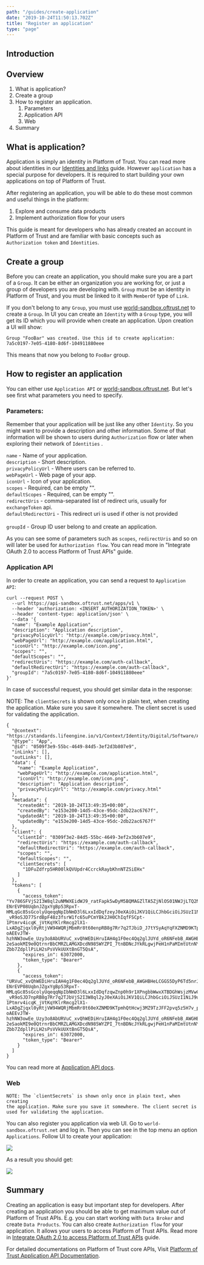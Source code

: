 ```yaml
---
path: "/guides/create-application"
date: "2019-10-24T11:50:13.702Z"
title: "Register an application"
type: "page"
---
```


## Introduction 

## Overview

1. What is application? 
2. Create a group
3. How to register an application.
   1. Parameters 
   2. Application API 
   3. Web 
4. Summary


## What is application?

Application is simply an identity in Platform of Trust. You can read more about identities in our [Identities and links](/guides/identities-and-links) guide. However `application` has a special purpose for developers. It is required to start building your own applications on top of Platform of Trust. 

After registering an application, you will be able to do these most common and useful things in the platform:

1) Explore and consume data products
2) Implement authorization flow for your users 

This guide is meant for developers who has already created an account in Platform of Trust and are familiar with basic concepts such as `Authorization token` and `Identities`. 

## Create a group

Before you can create an application, you should make sure you are a part of a `Group`. It can be either an organization you are working for, or just a group of developers you are developing with. `Group` must be an identity in Platform of Trust, and you must be linked to it with `MemberOf` type of `Link`.

If you don't belong to any `Group`, you must use [world-sandbox.oftrust.net](https://world-sandbox.oftrust.net) to create a `Group`. In UI you can create an `Identity` with a `Group` type, you will get its ID which you will provide when create an application. Upon creation a UI will show: 
```
Group "FooBar" was created. Use this id to create application: 7a5c0197-7e05-4180-8d6f-104911880eee
```
 
 This means that now you belong to `FooBar` group. 

## How to register an application

You can either use `Application API` or [world-sandbox.oftrust.net](https://world-sandbox.oftrust.net). But let's see first what parameters you need to specify.

### Parameters:

Remember that your application will be just like any other `Identity`. So you might want to provide a description and other information. Some of that information will be shown to users during `Authorization` flow or later when exploring their network of `Identities` .

`name` - Name of your application. <br/> 
`description` - Short description. <br/> 
`privacyPolicyUrl` - Where users can be referred to. <br/> 
`webPageUrl` - Web page of your app. <br/> 
`iconUrl` - Icon of your application. <br/>
`scopes` - Required, can be empty "". <br/> 
`defaultScopes` - Required, can be empty "". <br/> 
`redirectUris` - comma-separated list of redirect uris, usually for `exchangeToken` api. <br/> 
`defaultRedirectUri` - This redirect uri is used if other is not provided<br/>  
`groupId` - Group ID user belong to and create an application. 


As you can see some of parameters such as `scopes`, `redirectUris` and so on will later be used for `Authorization flow`. You can read more in "Integrate OAuth 2.0 to access Platform of Trust APIs" guide.

### Application API

In order to create an application, you can send a request to `Application API`:

```
curl --request POST \
  --url https://api-sandbox.oftrust.net/apps/v1 \
  --header 'authorization: <INSERT_AUTHORIZATION_TOKEN>' \
  --header 'content-type: application/json' \
  --data '{
  "name": "Example Application",
  "description": "Application description",
  "privacyPolicyUrl": "http://example.com/privacy.html",
  "webPageUrl": "http://example.com/application.html",
  "iconUrl": "http://example.com/icon.png",
  "scopes": "",
  "defaultScopes": "",
  "redirectUris": "https://example.com/auth-callback",
  "defaultRedirectUri": "https://example.com/auth-callback",
  "groupId": "7a5c0197-7e05-4180-8d6f-104911880eee"
}'
``` 
 
In case of successful request, you should get similar data in the response:

NOTE: The `clientSecrets` is shown only once in plain text, when creating
the application. Make sure you save it somewhere. The client secret is
used for validating the application.

```
{
  "@context": "https://standards.lifeengine.io/v1/Context/Identity/Digital/Software/App/",
  "@type": "App",
  "@id": "0509f3e9-55bc-4649-84d5-3ef2d3b807e9",
  "inLinks": [],
  "outLinks": [],
  "data": {
    "name": "Example Application",
    "webPageUrl": "http://example.com/application.html",
    "iconUrl": "http://example.com/icon.png",
    "description": "Application description",
    "privacyPolicyUrl": "http://example.com/privacy.html"
  },
  "metadata": {
    "createdAt": "2019-10-24T13:49:35+00:00",
    "createdBy": "e153e200-14d5-43ce-95dc-2db22ac6767f",
    "updatedAt": "2019-10-24T13:49:35+00:00",
    "updatedBy": "e153e200-14d5-43ce-95dc-2db22ac6767f"
  },
  "client": {
    "clientId": "0309f3e2-84d5-55bc-4649-3ef2x3b607e9",
    "redirectUris": "https://example.com/auth-callback",
    "defaultRedirectUri": "https://example.com/auth-callback",
    "scopes": "",
    "defaultScopes": "",
    "clientSecrets": [
      "1DFuZdfrp5HR00lkQVUpdr4CcrckRaybKhnNTZSiEHx"
    ]
  },
  "tokens": [
    {
      "access_token": "Yv786SFVjS2I3W8ql2uNMWXEidWJ9_ratFapk5wDyM5BQMAGZlTA5ZjNlOS01NWJjLTQ2NDktODRkNS0zZWYyZDNiODA3ZTkiLCJhdWQiOiIwNTA5ZjNlOS01NWJjLTQ2NDktODRkNS0zZWYyZDNiODA3ZTkiLCJ0eXBlIjoiQXBwIiwiaXNzIjoiTEUiLCJpYXQiOjE1NzE5MjQ5NzUuMCwic2NvcGVzIjoiIn0.-ENrEVP08UqbnJZgxYgBp53RpxT-HMLqGc85sGcolyUqeqqNpIbNmD3l6LxxIdDqfzeyJ0eXAiOiJKV1QiLCJhbGciOiJSUzI1NiJ9.eyJzY29wZSI6bnVsbCwiZXhwIjoxNjM0OTk2OTc1LCJzdWIiOiIwNqwZnp0h9r1XPngbbWwxXTBDGhWsjzMVwCc1GE_eJ0V6yYZjkteW8fTUQM_kRdpK6w__gx2u1MfIgT8HU6B-_vR9oSJD77SrdBpF48z3fsrW1fc65uPCmYBk2JH0ChIqfFSCpt-1Ptmrv4icqK_jVtKqYKlrRmcg2lX1-LxADgZjqxl0yRtjVW94WQRjMbmRr8t60enpRB8g7Rr7q2TJbiD_J7tYSyAqYqFXZNMD9KTpmhQtHcwj3MZ9TzJFF2pvq5z5H7v_paU1JRU-oAEEvJTW-hzhNW3owEe_Uzy3o8AbURVuC_xvQhWEDiHruIAH4g1F0ec4Qq2glJUYd_oR6NFebB_AWGHBHeLCGGS5DyP6Td5nrJkyUrWyKWk6QK86GJTHw2B9iZc0hPuY8LUr0GhvF1VGBejJdVwx8EtH84Y-2eSaokMI9e0QtrnrBbCMRZLAMGXDcdN985WYZPI_7tnBDNcJYkRLgwjPeH1nPaMImtUtnNY3ka0G21Jz6CqdSp8Uqubvdgqsm6mySg2JYk0-Zbb7ZdpllPiLH2sPsVVkUUXtBnGT5QsA",
      "expires_in": 63072000,
      "token_type": "Bearer"
    },
    {
      "access_token": "URVuC_xvQhWEDiHruIAH4g1F0ec4Qq2glJUYd_oR6NFebB_AWGHBHeLCGGS5DyP6Td5nrJe.eyJzY29wZSI6bnVsbCwiZXhwIjoxNjM0OTk2OTc1LCJzdWIiOiIwNTA5ZjNlOS01NWJjLTQ2NDktODRkNS0zZWYyZDNiODA3ZTkiLCJhdWQiOiIwNTA5ZjNlOS01NWJjLTQ2NDktODRkNS0zZWYyZDNiODA3ZTkiLCJ0eXBlIjoiQXBwIiwiaXNzIjoiTEUiLCJpYXQiOjE1NzE5MjQ5NzUuMCwic2NvcGVzIjoiIn0.Yv786SF-ENrEVP08UqbnJZgxYgBp53RpxT-HMLqGc85sGcolyUqeqqNpIbNmD3l6LxxIdDqfzqwZnp0h9r1XPngbbWwxXTBDGhWsjzMVwCc1GE_eJ0V6yYZjkteW8fTUQM_kRdpK6w__gx2u1MfIgT8HU6B-_vR9oSJD7npRB8g7Rr7q2TJbVjS2I3W8ql2yJ0eXAiOiJKV1QiLCJhbGciOiJSUzI1NiJ9uNMWXEidWJ9_ratFapk5wDyM5BQMAGZliD_J7tYSyAqYqF7SrdBpF48z3fsrW1fc65uPCmYBk2JH0ChIqfFSCpt-1Ptmrv4icqK_jVtKqYKlrRmcg2lX1-LxADgZjqxl0yRtjVW94WQRjMbmRr8t60eXZNMD9KTpmhQtHcwj3MZ9TzJFF2pvq5z5H7v_paU1JRU-oAEEvJTW-hzhNW3owEe_Uzy3o8AbURVuC_xvQhWEDiHruIAH4g1F0ec4Qq2glJUYd_oR6NFebB_AWGHBHeLCGGS5DyP6Td5nrJkyUrWyKWk6QK86GJTHw2B9iZc0hPuY8LUr0GhvF1VGBejJdVwx8EtH84Y-2eSaokMI9e0QtrnrBbCMRZLAMGXDcdN985WYZPI_7tnBDNcJYkRLgwjPeH1nPaMImtUtnNY3ka0G21Jz6CqdSp8Uqubvdgqsm6mySg2JYk0-Zbb7ZdpllPiLH2sPsVVkUUXtBnGT5QsA",
      "expires_in": 63072000,
      "token_type": "Bearer"
    }
  ]
}
```


You can read more at [Application API docs](https://docs.oftrust.net/#apps-v1).

### Web

```
NOTE: The `clientSecrets` is shown only once in plain text, when creating
the application. Make sure you save it somewhere. The client secret is
used for validating the application.
```

You can also register you application via web UI. Go to `world-sandbox.oftrust.net` and log in. Then you can see in the top menu an option `Applications`. Follow UI to create your application:

![](app-create.png)

As a result you should get:

![](app-done.jpg)


## Summary

Creating an application is easy but important step for developers. After creating an application you should be able to get maximum value out of Platform of Trust APIs. E.g. you can start working with `Data Broker` and create `Data Products`. You can also create `Authorization flow` for your application. It allows your users to access Platform of Trust APIs. Read more in [Integrate OAuth 2.0 to access Platform of Trust APIs](/guides/create-application) guide.


For detailed documentations on Platform of Trust core APIs, Visit [Platform of Trust Application API Documentation](https://docs.oftrust.net/#application-api).

